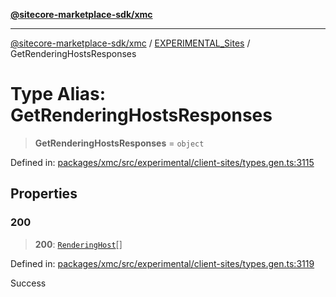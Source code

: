 [**@sitecore-marketplace-sdk/xmc**](../../../../README.md)

***

[@sitecore-marketplace-sdk/xmc](../../../../README.md) / [EXPERIMENTAL\_Sites](../README.md) / GetRenderingHostsResponses

# Type Alias: GetRenderingHostsResponses

> **GetRenderingHostsResponses** = `object`

Defined in: [packages/xmc/src/experimental/client-sites/types.gen.ts:3115](https://github.com/Sitecore/marketplace-sdk/blob/main/packages/xmc/src/experimental/client-sites/types.gen.ts#L3115)

## Properties

### 200

> **200**: [`RenderingHost`](RenderingHost.md)[]

Defined in: [packages/xmc/src/experimental/client-sites/types.gen.ts:3119](https://github.com/Sitecore/marketplace-sdk/blob/main/packages/xmc/src/experimental/client-sites/types.gen.ts#L3119)

Success
